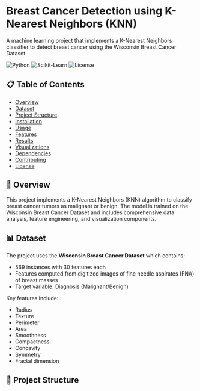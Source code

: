 # Breast Cancer Detection using K-Nearest Neighbors (KNN)

A machine learning project that implements a K-Nearest Neighbors classifier to detect breast cancer using the Wisconsin Breast Cancer Dataset.

![Python](https://img.shields.io/badge/Python-3.8%2B-blue)
![Scikit-Learn](https://img.shields.io/badge/Scikit--Learn-1.0%2B-orange)
![License](https://img.shields.io/badge/License-MIT-green)

## 📋 Table of Contents
- [Overview](#overview)
- [Dataset](#dataset)
- [Project Structure](#project-structure)
- [Installation](#installation)
- [Usage](#usage)
- [Features](#features)
- [Results](#results)
- [Visualizations](#visualizations)
- [Dependencies](#dependencies)
- [Contributing](#contributing)
- [License](#license)

## 📖 Overview

This project implements a K-Nearest Neighbors (KNN) algorithm to classify breast cancer tumors as malignant or benign. The model is trained on the Wisconsin Breast Cancer Dataset and includes comprehensive data analysis, feature engineering, and visualization components.

## 📊 Dataset

The project uses the **Wisconsin Breast Cancer Dataset** which contains:
- 569 instances with 30 features each
- Features computed from digitized images of fine needle aspirates (FNA) of breast masses
- Target variable: Diagnosis (Malignant/Benign)

Key features include:
- Radius
- Texture
- Perimeter
- Area
- Smoothness
- Compactness
- Concavity
- Symmetry
- Fractal dimension

## 📁 Project Structure
